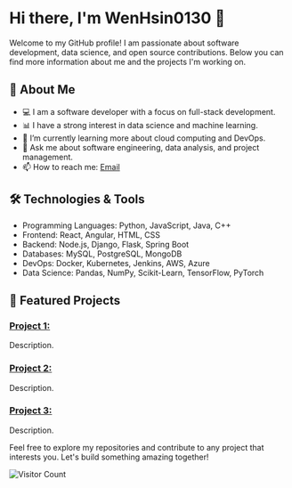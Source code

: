 # Hi there, I'm WenHsin0130 👋

Welcome to my GitHub profile! I am passionate about software development, data science, and open source contributions. Below you can find more information about me and the projects I'm working on.

## 🚀 About Me

- 💻 I am a software developer with a focus on full-stack development.
- 📊 I have a strong interest in data science and machine learning.
- 🌱 I’m currently learning more about cloud computing and DevOps.
- 💬 Ask me about software engineering, data analysis, and project management.
- 📫 How to reach me: [Email](mailto:wenhsin0130@example.com)

## 🛠️ Technologies & Tools

- Programming Languages: Python, JavaScript, Java, C++
- Frontend: React, Angular, HTML, CSS
- Backend: Node.js, Django, Flask, Spring Boot
- Databases: MySQL, PostgreSQL, MongoDB
- DevOps: Docker, Kubernetes, Jenkins, AWS, Azure
- Data Science: Pandas, NumPy, Scikit-Learn, TensorFlow, PyTorch


## 📂 Featured Projects

### [Project 1:  ]()
Description.

### [Project 2: ](https://github.com/WenHsin0130/xxxxx)
Description.

### [Project 3: ](https://github.com/WenHsin0130/xxxxx)
Description.

Feel free to explore my repositories and contribute to any project that interests you. Let's build something amazing together!

![Visitor Count](https://visitor-badge.laobi.icu/badge?page_id=WenHsin0130.WenHsin0130)
